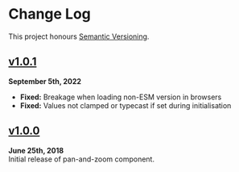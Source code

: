 Change Log
==========

This project honours [Semantic Versioning](http://semver.org/).

[Unpublished]: ../../compare/v1.0.1...HEAD


[v1.0.1]
------------------------------------------------------------------------
**September 5th, 2022**
* **Fixed:** Breakage when loading non-ESM version in browsers
* **Fixed:** Values not clamped or typecast if set during initialisation

[v1.0.1]: https://github.com/Alhadis/PanAndZoom/releases/tag/v1.0.1



[v1.0.0]
------------------------------------------------------------------------
**June 25th, 2018**  
Initial release of pan-and-zoom component.

[v1.0.0]: https://github.com/Alhadis/PanAndZoom/releases/tag/v1.0.0